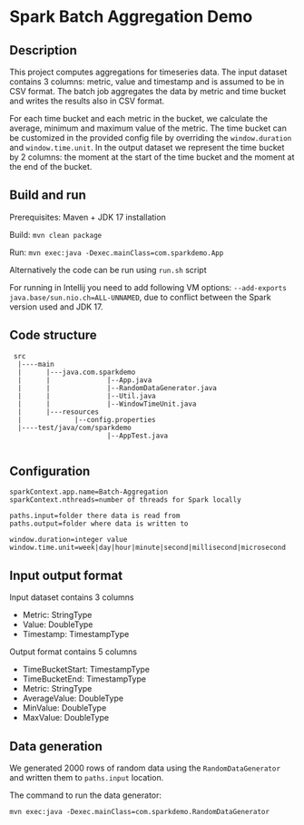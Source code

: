# Spark Batch Aggregation Demo

## Description
This project computes aggregations for timeseries data. The input dataset contains 3 columns: metric, value and timestamp and is assumed to be in CSV format. 
The batch job aggregates the data by metric and time bucket and writes the results also in CSV format.

For each time bucket and each metric in the bucket, we calculate the average, minimum and maximum value of the metric.
The time bucket can be customized in the provided config file by overriding the `window.duration` and `window.time.unit`. 
In the output dataset we represent the time bucket by 2 columns: the moment at the start of the time bucket and the moment at the end of the bucket.


## Build and run
Prerequisites: Maven + JDK 17 installation

Build: `mvn clean package`

Run: `mvn exec:java -Dexec.mainClass=com.sparkdemo.App`

Alternatively the code can be run using `run.sh` script

For running in Intellij you need to add following VM options: `--add-exports java.base/sun.nio.ch=ALL-UNNAMED`, due to conflict between the Spark version used and JDK 17.

## Code structure
```
 src
  |----main
  |      |---java.com.sparkdemo
  |      |              |--App.java
  |      |              |--RandomDataGenerator.java
  |      |              |--Util.java
  |      |              |--WindowTimeUnit.java
  |      |---resources
  |             |--config.properties
  |----test/java/com/sparkdemo
                        |--AppTest.java
  
```
## Configuration
```
sparkContext.app.name=Batch-Aggregation
sparkContext.nthreads=number of threads for Spark locally

paths.input=folder there data is read from
paths.output=folder where data is written to

window.duration=integer value
window.time.unit=week|day|hour|minute|second|millisecond|microsecond
```

## Input output format
Input dataset contains 3 columns
- Metric: StringType
- Value: DoubleType
- Timestamp: TimestampType

Output format contains 5 columns
- TimeBucketStart: TimestampType
- TimeBucketEnd: TimestampType
- Metric: StringType
- AverageValue: DoubleType
- MinValue: DoubleType
- MaxValue: DoubleType

## Data generation
We generated 2000 rows of random data using the `RandomDataGenerator` and written them to `paths.input` location. 

The command to run the data generator:

`mvn exec:java -Dexec.mainClass=com.sparkdemo.RandomDataGenerator`

